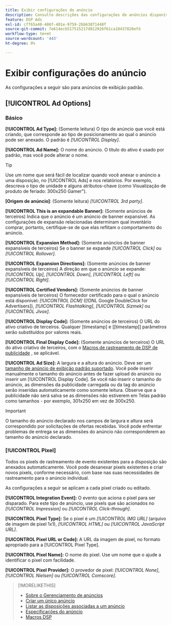 ```yaml
---
title: Exibir configurações do anúncio
description: Consulte descrições das configurações de anúncios disponíveis para anúncios de exibição.
feature: DSP Ads
exl-id: cff65a48-486f-401e-9759-2bb63871448f
source-git-commit: 7e614ecb517515217d812926f61ca10437820efd
workflow-type: tm+mt
source-wordcount: '443'
ht-degree: 0%

---
```


# Exibir configurações do anúncio

As configurações a seguir são para anúncios de exibição padrão.

## [!UICONTROL Ad Options]

### Básico

**[!UICONTROL Ad Type]:** (Somente leitura) O tipo de anúncio que você está criando, que corresponde ao tipo de posicionamento ao qual o anúncio pode ser anexado. O padrão é *[!UICONTROL Display]*.

**[!UICONTROL Ad Name]:** O nome do anúncio. O título do ativo é usado por padrão, mas você pode alterar o nome.

>[!TIP]
>
> Use um nome que será fácil de localizar quando você anexar o anúncio a uma disposição, no [!UICONTROL Ads] e nos relatórios. Por exemplo, descreva o tipo de unidade e alguns atributos-chave (como Visualização de produto de feriado: 300x250 Gamer&quot;).

**\[Origem de anúncio\]**: (Somente leitura) *[!UICONTROL 3rd party]*.

**[!UICONTROL This is an expandable Banner]:** (Somente anúncios de terceiros) Indica que o anúncio é um anúncio de banner expansível. As configurações de expansão relacionadas determinam qual inventário comprar, portanto, certifique-se de que elas reflitam o comportamento do anúncio.

**[!UICONTROL Expansion Method]:** (Somente anúncios de banner expansíveis de terceiros) Se o banner se expande *[!UICONTROL Click]* ou *[!UICONTROL Rollover]*.

**[!UICONTROL Expansion Directions]:** (Somente anúncios de banner expansíveis de terceiros) A direção em que o anúncio se expande: *[!UICONTROL Up]*, *[!UICONTROL Down]*, *[!UICONTROL Left]* ou *[!UICONTROL Right]*.

**[!UICONTROL Certified Vendors]:** (Somente anúncios de banner expansíveis de terceiros) O fornecedor certificado para o qual o anúncio está disponível: *[!UICONTROL DCM]* ([!DNL Google DoubleClick for Advertisers]), *[!UICONTROL Flashtalking]*, *[!UICONTROL Sizmek]* ou *[!UICONTROL Jivox]*.

**[!UICONTROL Display Code]:** (Somente anúncios de terceiros) O URL do ativo criativo de terceiros. Qualquer [timestamp] e [[timestamp]] parâmetros serão substituídos por valores reais.

**[!UICONTROL Final Display Code]:** (Somente anúncios de terceiros) O URL do ativo criativo de terceiros, com o [Macros de rastreamento de DSP de publicidade](/help/dsp/campaign-management/macros.md) , se aplicável.

**[!UICONTROL Ad Size]:** A largura e a altura do anúncio. Deve ser um [tamanho de anúncio de exibição padrão suportado](ad-specs.md). Você pode inserir manualmente o tamanho do anúncio antes de fazer upload do anúncio ou inserir um [!UICONTROL Display Code]. Se você não inserir o tamanho do anúncio, as dimensões da publicidade carregada ou da tag do anúncio serão inseridas automaticamente como somente leitura. Observe que a publicidade não será salva se as dimensões não estiverem em Telas padrão como tamanhos - por exemplo, 301x250 em vez de 300x250.

>[!IMPORTANT]
>
> O tamanho do anúncio declarado nos campos de largura e altura será correspondido por solicitações de ofertas recebidas. Você pode enfrentar problemas de entrega se as dimensões do anúncio não corresponderem ao tamanho do anúncio declarado.

### [!UICONTROL Pixel]

Todos os pixels de rastreamento de evento existentes para a disposição são anexados automaticamente. Você pode desanexar pixels existentes e criar novos pixels, conforme necessário, com base nas suas necessidades de rastreamento para o anúncio individual.

As configurações a seguir se aplicam a cada pixel criado ou editado.

**[!UICONTROL Integration Event]:** O evento que aciona o pixel para ser disparado. Para este tipo de anúncio, use pixels que são acionados no *[!UICONTROL Impression]* ou *[!UICONTROL Click-through]*.

**[!UICONTROL Pixel Type]:** Se o pixel é um *[!UICONTROL IMG URL]* (arquivo de imagem de pixel 1x1), *[!UICONTROL HTML]* ou *[!UICONTROL JavaScript URL]*.

**[!UICONTROL Pixel URL or Code]:** A URL da imagem de pixel, no formato apropriado para a [!UICONTROL Pixel Type].

**[!UICONTROL Pixel Name]:** O nome do pixel. Use um nome que o ajude a identificar o pixel com facilidade.

**[!UICONTROL Pixel Provider]:** O provedor de pixel: *[!UICONTROL None]*, *[!UICONTROL Nielsen]* ou *[!UICONTROL Comscore]*.

>[!MORELIKETHIS]
>
>* [Sobre o Gerenciamento de anúncios](ad-about.md)
>* [Criar um único anúncio](ad-create.md)
>* [Listar as disposições associadas a um anúncio](ad-list-placements.md)
>* [Especificações do anúncio](ad-specs.md)
>* [Macros DSP](/help/dsp/campaign-management/macros.md)

